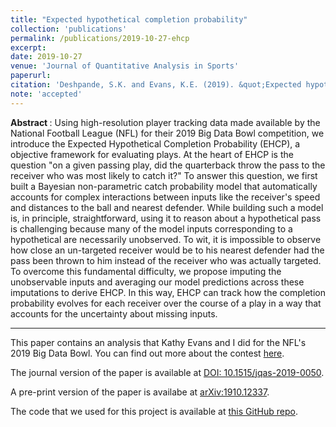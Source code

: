 ```yaml
---
title: "Expected hypothetical completion probability" 
collection: 'publications' 
permalink: /publications/2019-10-27-ehcp
excerpt: 
date: 2019-10-27
venue: 'Journal of Quantitative Analysis in Sports'
paperurl: 
citation: 'Deshpande, S.K. and Evans, K.E. (2019). &quot;Expected hypothetical completion probability.&quot; <i> Journal of Quantitative Analysis in Sports</i>. 16(2): 85 -- 94'
note: 'accepted'
---
```

<b> Abstract </b>: Using high-resolution player tracking data made available by the National Football League (NFL) for their 2019 Big Data Bowl competition, we introduce the Expected Hypothetical Completion Probability (EHCP), a objective framework for evaluating plays.
At the heart of EHCP is the question "on a given passing play, did the quarterback throw the pass to the receiver who was most likely to catch it?"
To answer this question, we first built a Bayesian non-parametric catch probability model that automatically accounts for complex interactions between inputs like the receiver's speed and distances to the ball and nearest defender.
While building such a model is, in principle, straightforward, using it to reason about a hypothetical pass is challenging because many of the model inputs corresponding to a hypothetical are necessarily unobserved.
To wit, it is impossible to observe how close an un-targeted receiver would be to his nearest defender had the pass been thrown to him instead of the receiver who was actually targeted.
To overcome this fundamental difficulty, we propose imputing the unobservable inputs and averaging our model predictions across these imputations to derive EHCP. 
In this way, EHCP can track how the completion probability evolves for each receiver over the course of a play in a way that accounts for the uncertainty about missing inputs.

---

This paper contains an analysis that Kathy Evans and I did for the NFL's 2019 Big Data Bowl.
You can find out more about the contest [here](https://operations.nfl.com/the-game/big-data-bowl/2019-big-data-bowl/).

The journal version of the paper is available at [DOI: 10.1515/jqas-2019-0050](https://doi.org/10.1515/jqas-2019-0050).

A pre-print version of the paper is availabe at [arXiv:1910.12337](https://arxiv.org/abs/1910.12337).

The code that we used for this project is available at [this GitHub repo](https://github.com/skdeshpande91/ehcp).

